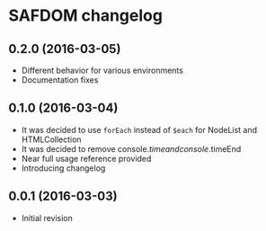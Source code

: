# SAFDOM changelog

## 0.2.0 (2016-03-05)
* Different behavior for various environments
* Documentation fixes

## 0.1.0 (2016-03-04)
* It was decided to use `forEach` instead of `$each` for NodeList and HTMLCollection
* It was decided to remove console.$time and console.$timeEnd
* Near full usage reference provided
* Introducing changelog

## 0.0.1 (2016-03-03)
* Initial revision
